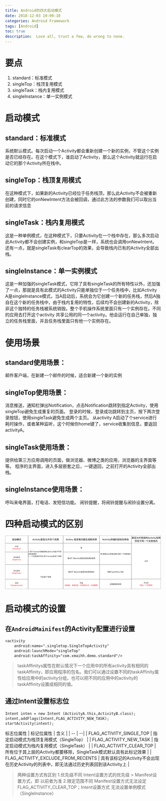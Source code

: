 ```yaml
---
title: Android的四大启动模式
date: 2018-12-03 19:09:10
categories: Android Framework
tags: [Android]
toc: true
description:  Love all, trust a few, do wrong to none.
---
```

# 要点
1. standard：标准模式
2. singleTop：栈顶复用模式
3. singleTask：栈内复用模式
4. singleInstance：单一实例模式
# 启动模式
## standard：标准模式

系统默认模式。每次启动一个Activity都会重新创建一个新的实例，不管这个实例是否已经存在。在这个模式下，谁启动了Activity，那么这个Activity就运行在启动它的那个Activity所在栈中。

## singleTop：栈顶复用模式

在这种模式下，如果新的Activity已经位于任务栈顶，那么此Activity不会被重新创建，同时它的onNewIntent方法会被回调，通过此方法的参数我们可以取出当前的请求信息

## singleTask：栈内复用模式

这是一种单例模式，在这种模式下，只要Activity在一个栈中存在，那么多次启动此Activity都不会创建实例，和singleTop是一样，系统也会调用onNewIntent。还有一点，就是singleTask有clearTop的效果，会导致栈内已有的Activity全部出栈。

## singleInstance：单一实例模式

这是一种加强的singleTask模式，它除了具有singleTask的所有特性以外，还加强了一点，那就是具有此模式的Activity只能单独位于一个任务栈中，比如Activity A是singleInstance模式，当A启动后，系统会为它创建一个新的任务栈，然后A独自在这个新的任务栈中，由于栈内复用的特性，后续均不会创建新的Activity，除非这个独特的任务栈被系统销毁。整个手机操作系统里面只有一个实例存在。不同的应用去打开这个activity 共享公用的同一个activity。他会运行在自己单独，独立的任务栈里面，并且任务栈里面只有他一个实例存在。

# 使用场景
## standard使用场景：
邮件客户端，在新建一个邮件的时候，适合新建一个新的实例

## singleTop使用场景：
消息推送，通知栏弹出Notification，点击Notification跳转到指定Activity，使用singleTop避免生成重复的页面。
登录的时候，登录成功跳转到主页，按下两次登录按钮，使用singleTask避免生成两个主页。
从activity A启动了个service进行耗时操作，或者某种监听，这个时候你home键了，service收集到信息，要返回activityA。

## singleTask使用场景：
提供给第三方应用调用的页面，做浏览器、微博之类的应用，浏览器的主界面等等。
程序的主界面，进入多层嵌套之后，一键退回，之前打开的Activity全部出栈。

## singleInstance使用场景：
呼叫来电界面，打电话、发短信功能。
闹铃提醒，将闹铃提醒与闹铃设置分离。
# 四种启动模式的区别
![Android启动模式](https://github.com/xmaihh/xmaihh.github.io/raw/master/asset/Android-launchMode.png)

# 启动模式的设置
## 在`AndroidMainifest`的Activity配置进行设置
```
<activity 
    android:name=".singletop.SingleTopActivity" 
    android:launchMode="singleTop"
    android:taskAffinity="com.xmaihh.demo.standard"/>
```
>taskAffinitys属性在默认情况下一个应用中的所有activity具有相同的taskAffinity，即应用程序的包名。我们可以通过设置不同的taskAffinity属性给应用中的activity分组，也可以把不同的应用中的activity的taskAffinity设置成相同的值。
## 通过Intent设置标志位
```
Intent inten = new Intent (ActivityA.this,ActivityB.class);
intent,addFlags(Intent,FLAG_ACTIVITY_NEW_TASK);
startActivity(intent);
```
标志位属性
| 标记位属性 | 含义 |
| -- | --|
| FLAG_ACTIVITY_SINGLE_TOP | 指定启动模式为栈顶复用模式（SingleTop） |
| FLAG_ACTIVITY_NEW_TASK | 指定启动模式为栈内复用模式（SingleTask） |
| FLAG_ACTIVITY_CLEAR_TOP | 所有位于其上层的Activity都要移除，SingleTask模式默认具有此标记效果 |
| FLAG_ACTIVITY_EXCLUDE_FROM_RECENTS | 具有该标记的Activity不会出现在历史Activity的列表中，即无法通过历史列表回到该Activity上 |

> 两种设置方式有区别
1.优先级不同 
Intent设置方式的优先级 > Manifest设置方式，即 以前者为准
2.限定范围不同 
Manifest设置方式无法设定 FLAG_ACTIVITY_CLEAR_TOP；Intent设置方式 无法设置单例模式（SingleInstance）
